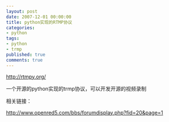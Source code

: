 ```yaml
---
layout: post
date: 2007-12-01 00:00:00
title: python实现的RTMP协议
categories:
- python
tags:
- python
- trmp
published: true
comments: true
---
```

<p> <a href="http://rtmpy.org/">http://rtmpy.org/</a></p>

<p>一个开源的python实现的trmp协议，可以开发开源的视频录制</p>

<p>相关链接：</p>

<p><a href="http://www.openred5.com/bbs/forumdisplay.php?fid=20&amp;page=1">http://www.openred5.com/bbs/forumdisplay.php?fid=20&amp;page=1</a></p>
